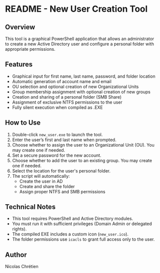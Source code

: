 README - New User Creation Tool
===============================

Overview
--------
This tool is a graphical PowerShell application that allows an administrator to create a new Active Directory user and configure a personal folder with appropriate permissions.

Features
--------
- Graphical input for first name, last name, password, and folder location
- Automatic generation of account name and email
- OU selection and optional creation of new Organizational Units
- Group membership assignment with optional creation of new groups
- Creation and sharing of a personal folder (SMB Share)
- Assignment of exclusive NTFS permissions to the user
- Fully silent execution when compiled as .EXE

How to Use
----------
1. Double-click `new_user.exe` to launch the tool.
2. Enter the user’s first and last name when prompted.
3. Choose whether to assign the user to an Organizational Unit (OU). You may create one if needed.
4. Set a secure password for the new account.
5. Choose whether to add the user to an existing group. You may create one if needed.
6. Select the location for the user's personal folder.
7. The script will automatically:
   - Create the user in AD
   - Create and share the folder
   - Assign proper NTFS and SMB permissions

Technical Notes
---------------
- This tool requires PowerShell and Active Directory modules.
- You must run it with sufficient privileges (Domain Admin or delegated rights).
- The compiled EXE includes a custom icon (`new_user.ico`).
- The folder permissions use `icacls` to grant full access only to the user.

Author
------
Nicolas Chrétien


